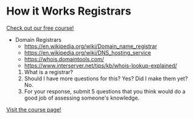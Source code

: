 # How it Works Registrars

[Check out our free course!](https://academy.hoppersroppers.org/mod/page/view.php?id=732)

* Domain Registrars
   * <https://en.wikipedia.org/wiki/Domain_name_registrar>
   * <https://en.wikipedia.org/wiki/DNS_hosting_service>
   * <https://whois.domaintools.com/>
   * <https://www.interserver.net/tips/kb/whois-lookup-explained/>
   1. What is a registrar?
   2. Should I have more questions for this? Yes? Did I make them yet? No.
   3. For your response, submit 5 questions that you think would do a good job of assessing someone's knowledge. 


[Visit the course page!](https://academy.hoppersroppers.org/mod/assign/view.php?id=732)
 